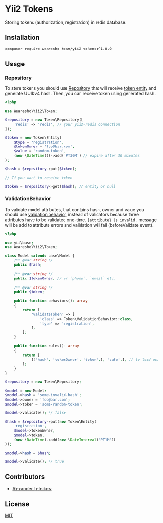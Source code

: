 # Yii2 Tokens

Storing tokens (authorization, registration) in redis database.

## Installation
```bash
composer require wearesho-team/yii2-tokens:^1.0.0
```

## Usage

### Repository
To store tokens you should use [Repository](./src/Repository.php) that will receive
[token entity](./src/EntityInterface.php) and generate UUIDv4 hash.
Then, you can receive token using generated hash.

```php
<?php

use Wearesho\Yii2\Token;

$repository = new Token\Repository([
    'redis' => 'redis', // your yii2-redis connection
]);

$token = new Token\Entity(
    $type = 'registration',
    $tokenOwner = 'foo@bar.com',
    $value = 'random-token',
    (new \DateTime())->add('PT30M') // expire after 30 minutes
);

$hash = $repository->put($token);

// If you want to receive token

$token = $repository->get($hash); // entity or null

```

### ValidationBehavior
To validate model attributes, that contains hash, owner and value you should use
[validation behavior](./src/ValidationBehavior.php), instead of validators because three attributes have to be validated
one-time.
`{attribute} is invalid.` message will be add to attribute errors and validation will fail (beforeValidate event).

```php
<?php

use yii\base;
use Wearesho\Yii2\Token;

class Model extends base\Model {
    /** @var string */
    public $hash;
    
    /** @var string */
    public $tokenOwner; // or `phone`, `email` etc.
    
    /** @var string */
    public $token;
    
    public function behaviors(): array
    {
        return [
            'validateToken' => [
                'class' => Token\ValidationBehavior::class,
                'type' => 'registration',
            ],    
        ];
    }
    
    public function rules(): array
    {
        return [
            [['hash', 'tokenOwner', 'token',], 'safe',], // to load using $model->load    
        ];
    }
}

$repository = new Token\Repository;

$model = new Model;
$model->hash = 'some-invalid-hash';
$model->owner = 'foo@bar.com';
$model->token = 'some-random-token';

$model->validate(); // false

$hash = $repository->put(new Token\Entity(
    'registration',
    $model->tokenWwner,
    $model->token,
    (new \DateTime)->add(new \DateInterval('PT1M'))
));

$model->hash = $hash;

$model->validate(); // true
```

## Contributors
- [Alexander Letnikow](mailto:reclamme@gmail.com)

## License
[MIT](./LICENSE)
